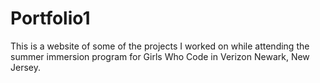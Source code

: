 # Portfolio1
This is a website of some of the projects I worked on while 
attending the summer immersion program for Girls Who Code in Verizon Newark, New Jersey. 
